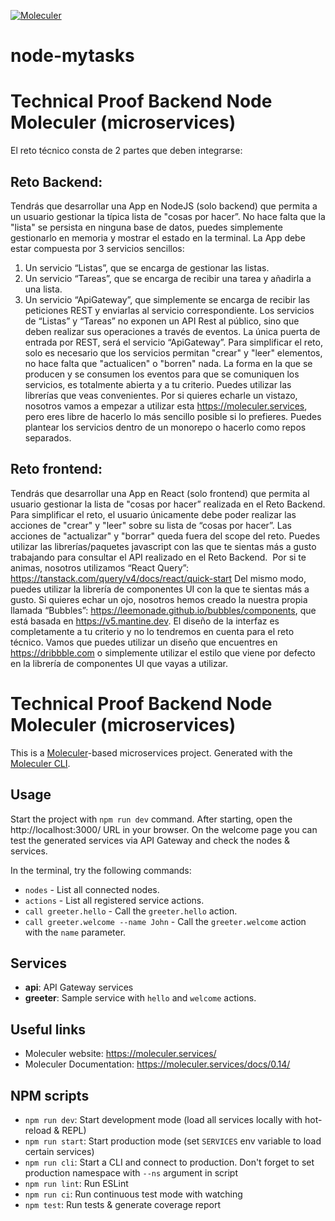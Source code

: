 [![Moleculer](https://badgen.net/badge/Powered%20by/Moleculer/0e83cd)](https://moleculer.services)

# node-mytasks
# Technical Proof Backend Node Moleculer (microservices)

El reto técnico consta de 2 partes que deben integrarse:

## Reto Backend:
Tendrás que desarrollar una App en NodeJS (solo backend) que permita a un usuario gestionar la típica lista de "cosas por hacer”.
No hace falta que la "lista" se persista en ninguna base de datos, puedes simplemente gestionarlo en memoria y mostrar el estado en la terminal.
La App debe estar compuesta por 3 servicios sencillos:
1) Un servicio “Listas”, que se encarga de gestionar las listas.
2) Un servicio “Tareas”, que se encarga de recibir una tarea y añadirla a una lista.
3) Un servicio “ApiGateway”, que simplemente se encarga de recibir las peticiones REST y enviarlas al servicio correspondiente.
Los servicios de “Listas” y “Tareas” no exponen un API Rest al público, sino que deben realizar sus operaciones a través de eventos. La única puerta de entrada por REST, será el servicio “ApiGateway”.
Para simplificar el reto, solo es necesario que los servicios permitan "crear" y "leer" elementos, no hace falta que "actualicen" o "borren" nada.
La forma en la que se producen y se consumen los eventos para que se comuniquen los servicios, es totalmente abierta y a tu criterio.
Puedes utilizar las librerías que veas convenientes. Por si quieres echarle un vistazo, nosotros vamos a empezar a utilizar esta https://moleculer.services, pero eres libre de hacerlo lo más sencillo posible si lo prefieres.
Puedes plantear los servicios dentro de un monorepo o hacerlo como repos separados.

## Reto frontend:
Tendrás que desarrollar una App en React (solo frontend) que permita al usuario gestionar la lista de "cosas por hacer” realizada en el Reto Backend.
Para simplificar el reto, el usuario únicamente debe poder realizar las acciones de "crear" y "leer" sobre su lista de “cosas por hacer”. Las acciones de "actualizar" y "borrar" queda fuera del scope del reto.
Puedes utilizar las librerías/paquetes javascript con las que te sientas más a gusto trabajando para consultar el API realizado en el Reto Backend.  Por si te animas, nosotros utilizamos “React Query”: https://tanstack.com/query/v4/docs/react/quick-start
Del mismo modo, puedes utilizar la librería de componentes UI con la que te sientas más a gusto.
Si quieres echar un ojo, nosotros hemos creado la nuestra propia llamada “Bubbles”: https://leemonade.github.io/bubbles/components, que está basada en https://v5.mantine.dev.
El diseño de la interfaz es completamente a tu criterio y no lo tendremos en cuenta para el reto técnico. Vamos que puedes utilizar un diseño que encuentres en https://dribbble.com o simplemente utilizar el estilo que viene por defecto en la librería de componentes UI que vayas a utilizar.


# Technical Proof Backend Node Moleculer (microservices)
This is a [Moleculer](https://moleculer.services/)-based microservices project. Generated with the [Moleculer CLI](https://moleculer.services/docs/0.14/moleculer-cli.html).

## Usage
Start the project with `npm run dev` command. 
After starting, open the http://localhost:3000/ URL in your browser. 
On the welcome page you can test the generated services via API Gateway and check the nodes & services.

In the terminal, try the following commands:
- `nodes` - List all connected nodes.
- `actions` - List all registered service actions.
- `call greeter.hello` - Call the `greeter.hello` action.
- `call greeter.welcome --name John` - Call the `greeter.welcome` action with the `name` parameter.



## Services
- **api**: API Gateway services
- **greeter**: Sample service with `hello` and `welcome` actions.


## Useful links

* Moleculer website: https://moleculer.services/
* Moleculer Documentation: https://moleculer.services/docs/0.14/

## NPM scripts

- `npm run dev`: Start development mode (load all services locally with hot-reload & REPL)
- `npm run start`: Start production mode (set `SERVICES` env variable to load certain services)
- `npm run cli`: Start a CLI and connect to production. Don't forget to set production namespace with `--ns` argument in script
- `npm run lint`: Run ESLint
- `npm run ci`: Run continuous test mode with watching
- `npm test`: Run tests & generate coverage report
